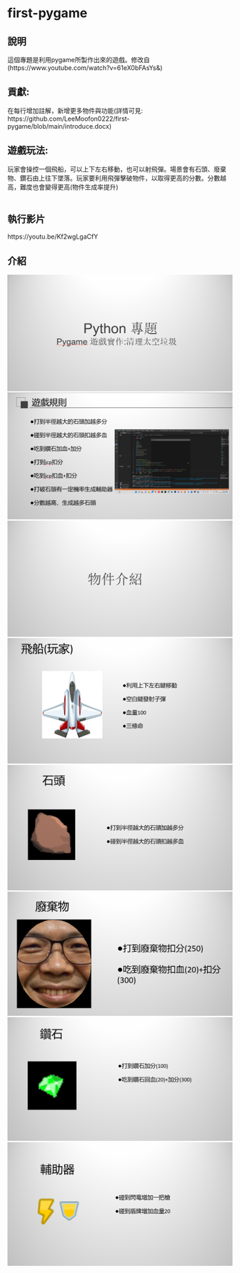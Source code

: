 # first-pygame
<h2>說明</h2>
這個專題是利用pygame所製作出來的遊戲。修改自(https://www.youtube.com/watch?v=61eX0bFAsYs&amp)
<h2>貢獻:</h2>
在每行增加註解，新增更多物件與功能(詳情可見: https://github.com/LeeMoofon0222/first-pygame/blob/main/introduce.docx)
<h2>遊戲玩法:</h2>
玩家會操控一個飛船，可以上下左右移動，也可以射飛彈。場景會有石頭、廢棄物、鑽石由上往下墜落。玩家要利用飛彈擊破物件，以取得更高的分數。分數越高，難度也會變得更高(物件生成率提升)<br><br>
<h2>執行影片</h2>
https://youtu.be/Kf2wgLgaCfY
<h2>介紹</h2>
<img src="https://github.com/LeeMoofon0222/first-pygame/blob/main/Pic1.png?raw=true">
<img src="https://github.com/LeeMoofon0222/first-pygame/blob/main/Pic2.png?raw=true">
<img src="https://github.com/LeeMoofon0222/first-pygame/blob/main/Pic3.png?raw=true">
<img src="https://github.com/LeeMoofon0222/first-pygame/blob/main/Pic4.png?raw=true">
<img src="https://github.com/LeeMoofon0222/first-pygame/blob/main/Pic5.png?raw=true">
<img src="https://github.com/LeeMoofon0222/first-pygame/blob/main/Pic6.png?raw=true">
<img src="https://github.com/LeeMoofon0222/first-pygame/blob/main/Pic7.png?raw=true">
<img src="https://github.com/LeeMoofon0222/first-pygame/blob/main/Pic8.png?raw=true">
